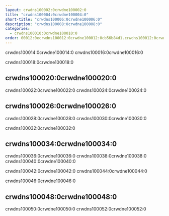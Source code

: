 ```yaml
---
layout: crwdns100002:0crwdne100002:0
title: "crwdns100004:0crwdne100004:0"
short-title: "crwdns100006:0crwdne100006:0"
description: "crwdns100008:0crwdne100008:0"
categories:
  - crwdns100010:0crwdne100010:0
order: 00012:0ecrwdns100012:0crwdne100012:0cb56b84d1.crwdns100012:0crwdne100012:08729618crwdns100012:0crwdne100012:0
---
```

crwdns100014:0crwdne100014:0 crwdns100016:0crwdne100016:0

crwdns100018:0crwdne100018:0

## crwdns100020:0crwdne100020:0

crwdns100022:0crwdne100022:0 crwdns100024:0crwdne100024:0

## crwdns100026:0crwdne100026:0

crwdns100028:0crwdne100028:0 crwdns100030:0crwdne100030:0

crwdns100032:0crwdne100032:0

## crwdns100034:0crwdne100034:0

crwdns100036:0crwdne100036:0 crwdns100038:0crwdne100038:0 crwdns100040:0crwdne100040:0

crwdns100042:0crwdne100042:0 crwdns100044:0crwdne100044:0

crwdns100046:0crwdne100046:0

## crwdns100048:0crwdne100048:0

crwdns100050:0crwdne100050:0 crwdns100052:0crwdne100052:0